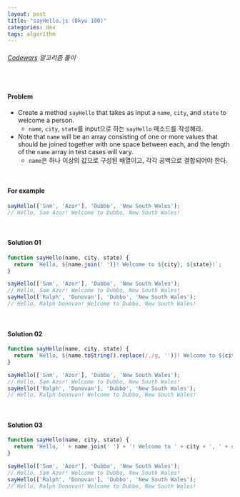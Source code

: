 ```yaml
---
layout: post
title: "sayHello.js (8kyu 100)"
categories: dev
tags: algorithm
---
```


###### [Codewars](https://www.codewars.com) 알고리즘 풀이

<br>

#### Problem

- Create a method `sayHello` that takes as input a `name`, `city`, and `state` to welcome a person.
  - `name`, `city`, `state`를 input으로 하는 `sayHello` 메소드를 작성해라.
- Note that `name` will be an array consisting of one or more values that should be joined together with one space between each, and the length of the `name` array in test cases will vary.
  - `name`은 하나 이상의 값으로 구성된 배열이고, 각각 공백으로 결합되어야 한다.

<br>

#### For example

```js
sayHello(['Sam', 'Azor'], 'Dubbo', 'New South Wales');
// Hello, Sam Azor! Welcome to Dubbo, New South Wales!
```

<br>

#### Solution 01

```js
function sayHello(name, city, state) {
  return `Hello, ${name.join(' ')}! Welcome to ${city}, ${state}!`;
}

sayHello(['Sam', 'Azor'], 'Dubbo', 'New South Wales');
// Hello, Sam Azor! Welcome to Dubbo, New South Wales!
sayHello(['Ralph', 'Donovan'], 'Dubbo', 'New South Wales');
// Hello, Ralph Donovan! Welcome to Dubbo, New South Wales!
```

<br>

#### Solution 02

```js
function sayHello(name, city, state) {
  return `Hello, ${name.toString().replace(/,/g, '')}! Welcome to ${city}, ${state}!`;
}

sayHello(['Sam', 'Azor'], 'Dubbo', 'New South Wales');
// Hello, Sam Azor! Welcome to Dubbo, New South Wales!
sayHello(['Ralph', 'Donovan'], 'Dubbo', 'New South Wales');
// Hello, Ralph Donovan! Welcome to Dubbo, New South Wales!
```

<br>

#### Solution 03

```js
function sayHello(name, city, state) {
  return 'Hello, ' + name.join(' ') + '! Welcome to ' + city + ', ' + state + '!';
}

sayHello(['Sam', 'Azor'], 'Dubbo', 'New South Wales');
// Hello, Sam Azor! Welcome to Dubbo, New South Wales!
sayHello(['Ralph', 'Donovan'], 'Dubbo', 'New South Wales');
// Hello, Ralph Donovan! Welcome to Dubbo, New South Wales!
```

<br>